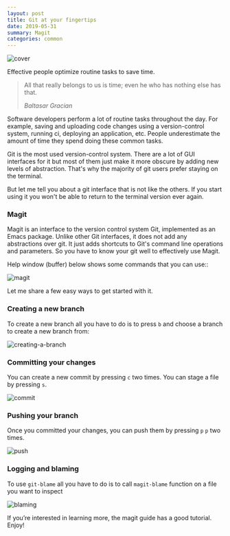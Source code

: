 ```yaml
---
layout: post
title: Git at your fingertips
date: 2019-05-31
summary: Magit
categories: common
---
```


![cover](https://i.imgur.com/OkR7dM2.png)

Effective people optimize routine tasks to save time.

<blockquote>
  <p>
  All that really belongs to us is time; even he who has nothing else has that.
  </p>
  <footer><cite title="Baltasar Gracian">Baltasar Gracian</cite></footer>
</blockquote>

Software developers perform a lot of routine tasks throughout the day. For example, saving and uploading code changes using a version-control system, running ci, deploying an application, etc. People underestimate the amount of time they spend doing these common tasks.

Git is the most used version-control system. There are a lot of GUI interfaces for it but most of them just make it more obscure by adding new levels of abstraction. That's why the majority of git users prefer staying on the terminal.

But let me tell you about a git interface that is not like the others. If you start using it you won't be able to return to the terminal version ever again.

### Magit

Magit is an interface to the version control system Git, implemented as an Emacs package. Unlike other Git interfaces, it does not add any abstractions over git. It just adds shortcuts to Git's command line operations and parameters. So you have to know your git well to effectively use Magit.

Help window (buffer) below shows some commands that you can use::

![magit](https://i.imgur.com/A5Zh3Tu.png)

Let me share a few easy ways to get started with it.

### Creating a new branch

To create a new branch all you have to do is to press `b` and choose a branch to create a new branch from:

![creating-a-branch](https://i.imgur.com/uYHOUtP.png)

### Committing your changes

You can create a new commit by pressing `c` two times. You can stage a file by pressing `s`.

![commit](https://i.imgur.com/9Mj7y3H.png)

### Pushing your branch

Once you committed your changes, you can push them by pressing `p` `p` two times.

![push](https://i.imgur.com/QPq3ePa.png)

### Logging and blaming

To use `git-blame` all you have to do is to call `magit-blame` function on a file you want to inspect

![blaming](https://i.imgur.com/mItP5im.png)



If you’re interested in learning more, the magit guide has a good tutorial. Enjoy!
